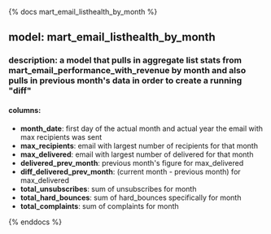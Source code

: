 {% docs mart_email_listhealth_by_month %}

## model: mart_email_listhealth_by_month
### description: a model that pulls in aggregate list stats from mart_email_performance_with_revenue by month and also pulls in previous month's data in order to create a running "diff"
#### columns:
  - **month_date**: first day of the actual month and actual year the email with max recipients was sent
  - **max_recipients**: email with largest number of recipients for that month
  - **max_delivered**: email with largest number of delivered for that month
  - **delivered_prev_month**: previous month's figure for max_delivered
  - **diff_delivered_prev_month**: (current month - previous month) for max_delivered
  - **total_unsubscribes**: sum of unsubscribes for month
  - **total_hard_bounces**: sum of hard_bounces specifically for month
  - **total_complaints**: sum of complaints for month

{% enddocs %}